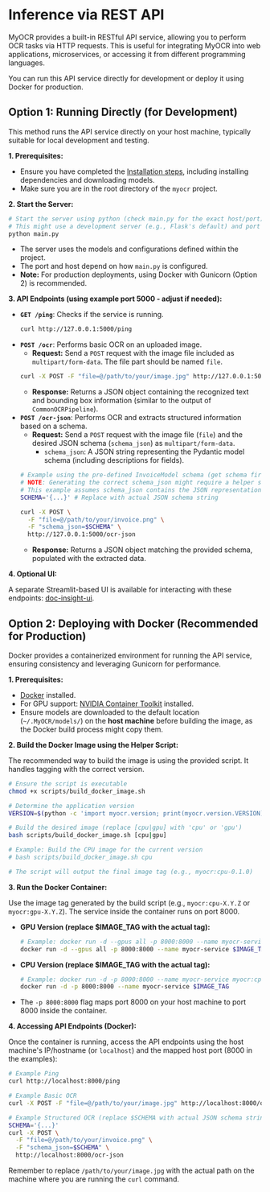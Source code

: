 # Inference via REST API

MyOCR provides a built-in RESTful API service, allowing you to perform OCR tasks via HTTP requests. This is useful for integrating MyOCR into web applications, microservices, or accessing it from different programming languages.

You can run this API service directly for development or deploy it using Docker for production.

## Option 1: Running Directly (for Development)

This method runs the API service directly on your host machine, typically suitable for local development and testing.

**1. Prerequisites:**

*   Ensure you have completed the [Installation steps](../getting-started/installation.md), including installing dependencies and downloading models.
*   Make sure you are in the root directory of the `myocr` project.

**2. Start the Server:**

```bash
# Start the server using python (check main.py for the exact host/port)
# This might use a development server (e.g., Flask's default) and port (e.g., 5000).
python main.py 
```

*   The server uses the models and configurations defined within the project.
*   The port and host depend on how `main.py` is configured.
*   **Note:** For production deployments, using Docker with Gunicorn (Option 2) is recommended.

**3. API Endpoints (using example port 5000 - adjust if needed):**

*   **`GET /ping`**: Checks if the service is running.
    ```bash
    curl http://127.0.0.1:5000/ping
    ```
*   **`POST /ocr`**: Performs basic OCR on an uploaded image.
    *   **Request:** Send a `POST` request with the image file included as `multipart/form-data`. The file part should be named `file`.
    ```bash
    curl -X POST -F "file=@/path/to/your/image.jpg" http://127.0.0.1:5000/ocr 
    ```
    *   **Response:** Returns a JSON object containing the recognized text and bounding box information (similar to the output of `CommonOCRPipeline`).
*   **`POST /ocr-json`**: Performs OCR and extracts structured information based on a schema.
    *   **Request:** Send a `POST` request with the image file (`file`) and the desired JSON schema (`schema_json`) as `multipart/form-data`.
        *   `schema_json`: A JSON string representing the Pydantic model schema (including descriptions for fields).
    ```bash
    # Example using the pre-defined InvoiceModel schema (get schema first if needed)
    # NOTE: Generating the correct schema_json might require a helper script or knowing the exact format expected by the API.
    # This example assumes schema_json contains the JSON representation of InvoiceModel.schema()
    SCHEMA='{...}' # Replace with actual JSON schema string

    curl -X POST \
      -F "file=@/path/to/your/invoice.png" \
      -F "schema_json=$SCHEMA" \
      http://127.0.0.1:5000/ocr-json
    ```
    *   **Response:** Returns a JSON object matching the provided schema, populated with the extracted data.

**4. Optional UI:**

A separate Streamlit-based UI is available for interacting with these endpoints: [doc-insight-ui](https://github.com/robbyzhaox/doc-insight-ui).

## Option 2: Deploying with Docker (Recommended for Production)

Docker provides a containerized environment for running the API service, ensuring consistency and leveraging Gunicorn for performance.

**1. Prerequisites:**

*   [Docker](https://docs.docker.com/get-docker/) installed.
*   For GPU support: [NVIDIA Container Toolkit](https://docs.nvidia.com/datacenter/cloud-native/container-toolkit/latest/install-guide.html) installed.
*   Ensure models are downloaded to the default location (`~/.MyOCR/models/`) on the **host machine** before building the image, as the Docker build process might copy them.

**2. Build the Docker Image using the Helper Script:**

The recommended way to build the image is using the provided script. It handles tagging with the correct version.

```bash
# Ensure the script is executable
chmod +x scripts/build_docker_image.sh

# Determine the application version
VERSION=$(python -c 'import myocr.version; print(myocr.version.VERSION)')

# Build the desired image (replace [cpu|gpu] with 'cpu' or 'gpu')
bash scripts/build_docker_image.sh [cpu|gpu]

# Example: Build the CPU image for the current version
# bash scripts/build_docker_image.sh cpu 

# The script will output the final image tag (e.g., myocr:cpu-0.1.0)
```

**3. Run the Docker Container:**

Use the image tag generated by the build script (e.g., `myocr:cpu-X.Y.Z` or `myocr:gpu-X.Y.Z`). The service inside the container runs on port 8000.

*   **GPU Version (replace $IMAGE_TAG with the actual tag):**
    ```bash
    # Example: docker run -d --gpus all -p 8000:8000 --name myocr-service myocr:gpu-0.1.0
    docker run -d --gpus all -p 8000:8000 --name myocr-service $IMAGE_TAG
    ```
*   **CPU Version (replace $IMAGE_TAG with the actual tag):**
    ```bash
    # Example: docker run -d -p 8000:8000 --name myocr-service myocr:cpu-0.1.0
    docker run -d -p 8000:8000 --name myocr-service $IMAGE_TAG
    ```
*   The `-p 8000:8000` flag maps port 8000 on your host machine to port 8000 inside the container.

**4. Accessing API Endpoints (Docker):**

Once the container is running, access the API endpoints using the host machine's IP/hostname (or `localhost`) and the mapped host port (8000 in the examples):

```bash
# Example Ping
curl http://localhost:8000/ping 

# Example Basic OCR
curl -X POST -F "file=@/path/to/your/image.jpg" http://localhost:8000/ocr

# Example Structured OCR (replace $SCHEMA with actual JSON schema string)
SCHEMA='{...}' 
curl -X POST \
  -F "file=@/path/to/your/invoice.png" \
  -F "schema_json=$SCHEMA" \
  http://localhost:8000/ocr-json
```

Remember to replace `/path/to/your/image.jpg` with the actual path on the machine where you are running the `curl` command.